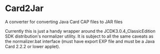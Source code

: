 Card2Jar
========

A converter for converting Java Card CAP files to JAR files

Currently this is just a handy wrapper around the JCDK3.0.4_ClassicEdition SDK distribution's normalizer utility.  It is subject to all the same caveats as the normalizer.bat interface (must have export EXP file and must be a Java Card 2.2.2 or lower applet).
